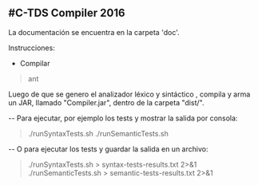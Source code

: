 #C-TDS Compiler 2016
---
La documentación se encuentra en la carpeta 'doc'.

Instrucciones:
   - Compilar 

   >ant

Luego de que se genero el analizador léxico y sintáctico , compila y arma un JAR, llamado "Compiler.jar", dentro de la carpeta  "dist/".

   -- Para ejecutar, por ejemplo los tests y mostrar la salida por consola:

   > ./runSyntaxTests.sh
   > ./runSemanticTests.sh

   -- O para ejecutar los tests y guardar la salida en un archivo:
   
   > ./runSyntaxTests.sh > syntax-tests-results.txt 2>&1
   > ./runSemanticTests.sh > semantic-tests-results.txt 2>&1
